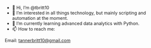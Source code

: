 - 👋 Hi, I’m @tbritt10
- 👀 I’m interested in all things technology, but mainly scripting and automation at the moment. 
- 🌱 I’m currently learning advanced data analytics with Python.
- 📫 How to reach me: 

Email: tannerbritt10@gmail.com

<!---
tbritt10/tbritt10 is a ✨ special ✨ repository because its `README.md` (this file) appears on your GitHub profile.
You can click the Preview link to take a look at your changes.
--->
